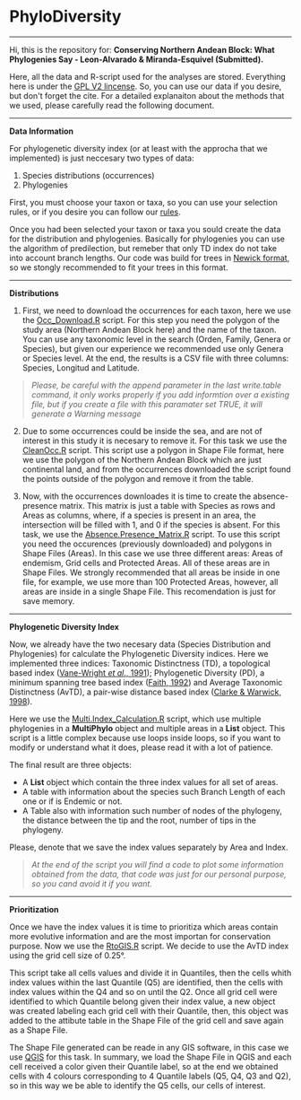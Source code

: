 # PhyloDiversity
___

Hi, this is the repository for: **Conserving Northern Andean Block: What Phylogenies Say - Leon-Alvarado & Miranda-Esquivel (Submitted).**

Here, all the data and R-script used for the analyses are stored. Everything here is under the [GPL V2 lincense](https://www.gnu.org/licenses/old-licenses/gpl-2.0.html). So, you can use our data if you desire, but don't forget the cite. For a detailed explanaiton about the methods that we used, please carefully read the following document. 

___

**Data Information**

For phylogenetic diversity index (or at least with the approcha that we implemented) is just neccesary two types of data:

  1. Species distributions (occurrences)
  2. Phylogenies
  
  
First, you must choose your taxon or taxa, so you can use your selection rules, or if you desire you can follow our [rules](https://github.com/oleon12/PhyloDiversity/blob/master/Img/Diagrama_Flujo.png).

Once you had been selected your taxon or taxa you sould create the data for the distribution and phylogenies. Basically for phylogenies you can use the algorithm of predilection, but remeber that only TD index do not take into account branch lengths. Our code was build for trees in [Newick format](http://evolution.genetics.washington.edu/phylip/newicktree.html), so we stongly recommended to fit your trees in this format.

___

**Distributions**


1. First, we need to download the occurrences for each taxon, here we use the [Occ_Download.R](https://github.com/oleon12/PhyloDiversity/blob/master/R/Occ_Download.R) script. For this step you need the polygon of the study area (Northern Andean Block here) and the name of the taxon. You can use any taxonomic level in the search (Orden, Family, Genera or Species), but given our experience we recommended use only Genera or Species level. At the end, the results is a CSV file with three columns: Species, Longitud and Latitude.

> _Please, be careful with the append parameter in the last write.table command, it only works properly if you add informtion over a existing file, but if you create a file with this paramater set TRUE, it will generate a Warning message_

2. Due to some occurrences could be inside the sea, and are not of interest in this study it is necesary to remove it. For this task we use the [CleanOcc.R](https://github.com/oleon12/PhyloDiversity/blob/master/R/CleanOcc.R) script. This script use a polygon in Shape File format, here we use the polygon of the Northern Andean Block which are just continental land, and from the occurrences downloaded the script found the points outside of the polygon and remove it from the table.

3. Now, with the occurrences downloades it is time to create the absence-presence matrix. This matrix is just a table with Species as rows and Areas as columns, where, if a species is present in an area, the intersection will be filled with 1, and 0 if the species is absent. For this task, we use the [Absence.Presence_Matrix.R](https://github.com/oleon12/PhyloDiversity/blob/master/R/Absence.Presence_Matrix.R) script. To use this script you need the occurences (previously downloaded) and polygons in Shape Files (Areas). In this case we use three different areas: Areas of endemism, Grid cells and Protected Areas. All of these areas are in Shape Files. We strongly recommended that all areas be inside in one file, for example, we use more than 100 Protected Areas, however, all areas are inside in a single Shape File. This recomendation is just for save memory.

___

**Phylogenetic Diversity Index**

Now, we already have the two necesary data (Species Distribution and Phylogenies) for calculate the Phylogenetic Diversity indices. Here we implemented three indices: Taxonomic Distinctness (TD), a topological based index ([Vane-Wright _et al_., 1991](http://www.sciencedirect.com/science/article/pii/000632079190030D)); Phylogenetic Diversity (PD), a minimum spanning tree based index ([Faith, 1992](http://www.sciencedirect.com/science/article/pii/0006320792912013)) and Average Taxonomic Distinctness (AvTD), a pair-wise distance based index ([Clarke & Warwick, 1998](http://onlinelibrary.wiley.com/doi/10.1046/j.1365-2664.1998.3540523.x/full)).

Here we use the [Multi.Index_Calculation.R](https://github.com/oleon12/PhyloDiversity/blob/master/R/Multi.Index_Caculation.R) script, which use multiple phylogenies in a **MultiPhylo** object and multiple areas in a **List** object. This script is a little complex because use loops inside loops, so if you want to modify or understand what it does, please read it with a lot of patience.

The final result are three objects: 

- A **List** object which contain the three index values for all set of areas.
- A table with information about the species such Branch Length of each one or if is Endemic or not.
- A Table also with information such number of nodes of the phylogeny, the distance between the tip and the root, number of tips in the phylogeny. 

Please, denote that we save the index values separately by Area and Index. 

> _At the end of the script you will find a code to plot some information obtained from the data, that code was just for our personal purpose, so you cand avoid it if you want._

___

**Prioritization**

Once we have the index values it is time to prioritiza which areas contain more evolutive information and are the most importan for conservation purpose. Now we use the [RtoGIS.R](https://github.com/oleon12/PhyloDiversity/blob/master/R/RtoGIS.R) script. We decide to use the AvTD index using the grid cell size of 0.25°.

This script take all cells values and divide it in Quantiles, then the cells whith index values within the last Quantile (Q5) are identified, then the cells with index values within the Q4 and so on until the Q2. Once all grid cell were identified to which Quantile belong given their index value, a new object was created labeling each grid cell with their Quantile, then, this object was added to the attibute table in the Shape File of the grid cell and save again as a Shape File.

The Shape File generated can be reade in any GIS software, in this case we use [QGIS](https://www.qgis.org/en/site/index.html) for this task. In summary, we load the Shape File in QGIS and each cell received a color given their Quantile label, so at the end we obtained cells with 4 colours corresponding to 4 Quantile labels (Q5, Q4, Q3 and Q2), so in this way we be able to identify the Q5 cells, our cells of interest.
